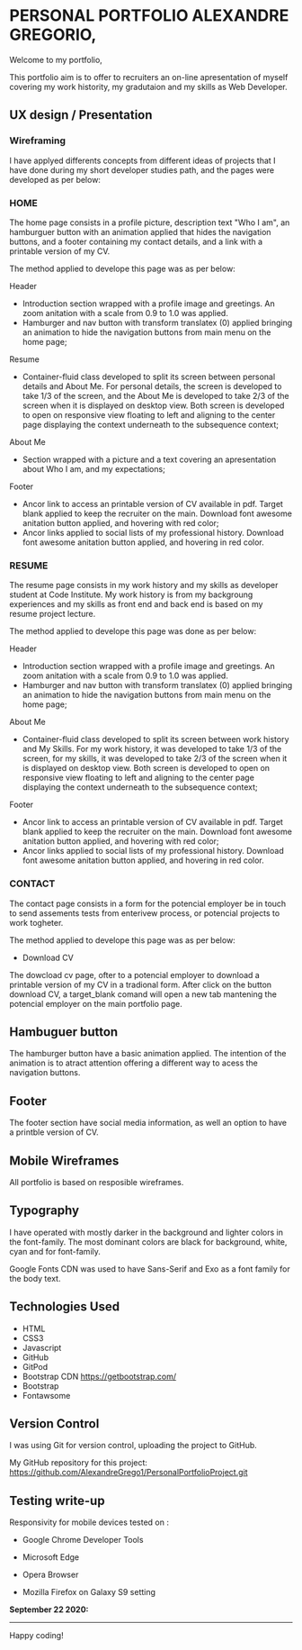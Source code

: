 

# PERSONAL PORTFOLIO ALEXANDRE GREGORIO,

Welcome to my portfolio,

This portfolio aim is to offer to recruiters an on-line apresentation of myself covering my work histority, my gradutaion and my skills as Web Developer.

## UX design / Presentation

### Wireframing

I have applyed differents concepts from different ideas of projects that I have done during my short developer studies path, and the pages were developed as per below: 

### HOME 

The home page consists in a profile picture, description text "Who I am", an hamburguer button with an animation applied that hides the navigation buttons, and a footer containing my contact details, and a link with a printable version of my CV.

The method applied to develope this page was as per below: <br>

Header
- Introduction section wrapped with a profile image and greetings. An zoom anitation with a scale from 0.9 to 1.0 was applied.
- Hamburger and nav button with transform translatex (0) applied bringing an animation to hide the navigation buttons from main menu on the home page;<br>

Resume 
- Container-fluid class developed to split its screen between personal details and About Me. For personal details, the screen is developed to take 1/3 of the screen, and the About Me is developed to take 2/3 of the screen when it is displayed on desktop view. Both screen is developed to open on responsive view floating to left and aligning to the center page displaying the context underneath to the subsequence context;<br>

About Me
- Section wrapped with a picture and a text covering an apresentation about Who I am, and my expectations;<br>

Footer 
- Ancor link to access an printable version of CV available in pdf. Target blank applied to keep the recruiter on the main. Download font awesome anitation button applied, and  hovering with red color;
- Ancor links applied to social lists of my professional history. Download font awesome anitation button applied, and  hovering in red color.



### RESUME

The resume page consists in my work history and my skills as developer student at Code Institute. My work history is from my backgroung experiences and my skills as front end and back end is based on my resume project lecture. 

The method applied to develope this page was done as per below: <br>

Header
- Introduction section wrapped with a profile image and greetings. An zoom anitation with a scale from 0.9 to 1.0 was applied.
- Hamburger and nav button with transform translatex (0) applied bringing an animation to hide the navigation buttons from main menu on the home page;<br>

About Me
- Container-fluid class developed to split its screen between work history and My Skills. For my work history, it was developed to take 1/3 of the screen, for my skills, it was developed to take 2/3 of the screen when it is displayed on desktop view. Both screen is developed to open on responsive view floating to left and aligning to the center page displaying the context underneath to the subsequence context;<br>

Footer 
- Ancor link to access an printable version of CV available in pdf. Target blank applied to keep the recruiter on the main. Download font awesome anitation button applied, and  hovering with red color;
- Ancor links applied to social lists of my professional history. Download font awesome anitation button applied, and  hovering in red color.

 ### CONTACT

The contact page consists in a form for the potencial employer be in touch to send assements tests from enterivew process, or potencial projects to work togheter.

The method applied to develope this page was as per below:



* Download CV

The dowcload cv page, ofter to a potencial employer to download a printable version of my CV in a tradional form. After click on the button download CV, a target_blank comand will open a new tab mantening the potencial employer on the main portfolio page. 


## Hambuguer button

The hamburger button have a basic animation applied. The intention of the animation is to atract attention offering a different way to acess the navigation buttons.

## Footer

The footer section have social media information, as well an option to have a printble version of CV.


## Mobile Wireframes

All portfolio is based on resposible wireframes.


## Typography

I have operated with mostly darker in the background and lighter colors in the font-family. The most dominant colors are black for background, white, cyan and for font-family.

Google Fonts CDN was used to have Sans-Serif and Exo as a font family for the body text.


## Technologies Used

* HTML
* CSS3
* Javascript
* GitHub
* GitPod
* Bootstrap CDN https://getbootstrap.com/
* Bootstrap
* Fontawsome 


## Version Control

I was using Git for version control, uploading the project to GitHub.

My GitHub repository for this project:
https://github.com/AlexandreGrego1/PersonalPortfolioProject.git

## Testing write-up

Responsivity for mobile devices tested on :

* Google Chrome Developer Tools

* Microsoft Edge

* Opera Browser

* Mozilla Firefox on Galaxy S9 setting


**September 22 2020:** 

--------

Happy coding!
